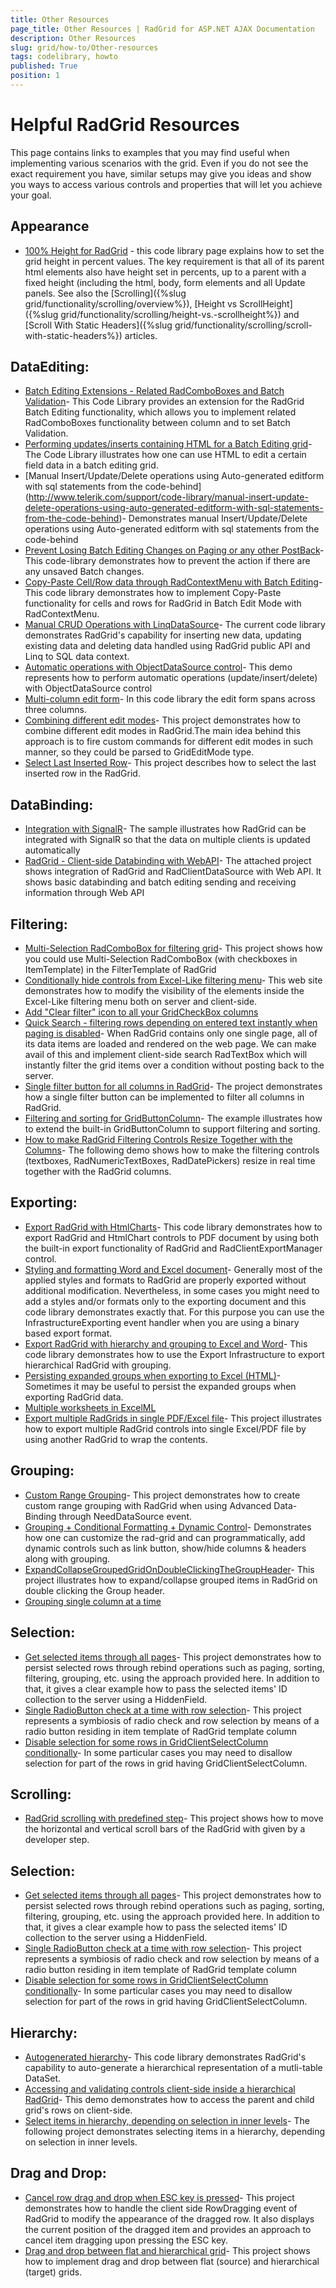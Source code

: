 ```yaml
---
title: Other Resources
page_title: Other Resources | RadGrid for ASP.NET AJAX Documentation
description: Other Resources
slug: grid/how-to/Other-resources
tags: codelibrary, howto
published: True
position: 1
---
```


# Helpful RadGrid Resources

This page contains links to examples that you may find useful when implementing various scenarios with the grid. Even if you do not see the exact requirement you have, similar setups may give you ideas and show you ways to access various controls and properties that will let you achieve your goal.

## Appearance

* [100% Height for RadGrid](https://www.telerik.com/support/code-library/setting-radgrid's-height-in-percents) - this code library page explains how to set the grid height in percent values. The key requirement is that all of its parent html elements also have height set in percents, up to a parent with a fixed height (including the html, body, form elements and all Update panels. See also the [Scrolling]({%slug grid/functionality/scrolling/overview%}), [Height vs ScrollHeight]({%slug grid/functionality/scrolling/height-vs.-scrollheight%}) and [Scroll With Static Headers]({%slug grid/functionality/scrolling/scroll-with-static-headers%}) articles.

## DataEditing:

* [Batch Editing Extensions - Related RadComboBoxes and Batch Validation](http://www.telerik.com/support/code-library/batch-editing-extensions---related-radcomboboxes-and-validation)-
This Code Library provides an extension for the RadGrid Batch Editing functionality, which allows you to implement related RadComboBoxes functionality between column and to set Batch Validation.
* [Performing updates/inserts containing HTML for a Batch Editing grid](http://www.telerik.com/support/code-library/performing-updates-inserts-containing-html-for-a-batch-editing-grid)-
The Code Library illustrates how one can use HTML to edit a certain field data in a batch editing grid.
* [Manual Insert/Update/Delete operations using Auto-generated editform with sql statements from the code-behind] (http://www.telerik.com/support/code-library/manual-insert-update-delete-operations-using-auto-generated-editform-with-sql-statements-from-the-code-behind)- Demonstrates manual Insert/Update/Delete operations using Auto-generated editform with sql statements from the code-behind
* [Prevent Losing Batch Editing Changes on Paging or any other PostBack](http://www.telerik.com/support/code-library/prevent-losing-batch-editing-changes-on-paging-or-any-other-postback)- This code-library demonstrates how to prevent the action if there are any unsaved Batch changes.
* [Copy-Paste Cell/Row data through RadContextMenu with Batch Editing](http://www.telerik.com/support/code-library/copy-paste-cell-row-data-through-radcontextmenu-with-batch-editing)-This code library demonstrates how to implement Copy-Paste functionality for cells and rows for RadGrid in Batch Edit Mode with RadContextMenu.
* [Manual CRUD Operations with LinqDataSource](http://www.telerik.com/support/code-library/manual-crud-operations-with-linqdatasource)- The current code library demonstrates RadGrid's capability for inserting new data, updating existing data and deleting data handled using RadGrid public API and Linq to SQL data context.
* [Automatic operations with ObjectDataSource control](http://www.telerik.com/support/code-library/automatic-operations-with-objectdatasource-control)- This demo represents how to perform automatic operations (update/insert/delete) with ObjectDataSource control
* [Multi-column edit form](http://www.telerik.com/support/code-library/multi-column-edit-form)- In this code library the edit form spans across three columns.
* [Combining different edit modes](http://www.telerik.com/support/code-library/combining-different-edit-modes)- This project demonstrates how to combine different edit modes in RadGrid.The main idea behind this approach is to fire custom commands for different edit modes in such manner, so they could be parsed to GridEditMode type.
* [Select Last Inserted Row](http://www.telerik.com/support/code-library/select-last-inserted-row)- This project describes how to select the last inserted row in the RadGrid.


## DataBinding:

* [Integration with SignalR](http://www.telerik.com/support/code-library/integration-with-signalr)- The sample illustrates how RadGrid can be integrated with SignalR so that the data on multiple clients is updated automatically
* [RadGrid - Client-side Databinding with WebAPI](http://www.telerik.com/support/code-library/radgrid---client-side-databinding-with-webapi)- The attached project shows integration of RadGrid and RadClientDataSource with Web API. It shows basic databinding and batch editing sending and receiving information through Web API


## Filtering:

* [Multi-Selection RadComboBox for filtering grid](http://www.telerik.com/support/code-library/multi-selection-radcombobox-for-filtering-grid)- This project shows how you could use Multi-Selection RadComboBox (with checkboxes in ItemTemplate) in the FilterTemplate of RadGrid
* [Conditionally hide controls from Excel-Like filtering menu](http://www.telerik.com/support/code-library/conditionally-hide-controls-from-excel-like-filtering-menu)- This web site demonstrates how to modify the visibility of the elements inside the Excel-Like filtering menu both on server and client-side.
* [Add "Clear filter" icon to all your GridCheckBox columns](http://www.telerik.com/support/code-library/add-clear-filter-icon-to-all-your-gridcheckbox-columns)
* [Quick Search - filtering rows depending on entered text instantly when paging is disabled](http://www.telerik.com/support/code-library/quick-search---filtering-rows-depending-on-entered-text-instantly-when-paging-is-disabled)- When RadGrid contains only one single page, all of its data items are loaded and rendered on the web page. We can make avail of this and implement client-side search RadTextBox which will instantly filter the grid items over a condition without posting back to the server.
* [Single filter button for all columns in RadGrid](http://www.telerik.com/support/code-library/single-filter-button-for-all-columns-in-radgrid)- The project demonstrates how a single filter button can be implemented to filter all columns in RadGrid.
* [Filtering and sorting for GridButtonColumn](http://www.telerik.com/support/code-library/filtering-and-sorting-for-gridbuttoncolumn)- The example illustrates how to extend the built-in GridButtonColumn to support filtering and sorting.
* [How to make RadGrid Filtering Controls Resize Together with the Columns](http://www.telerik.com/support/code-library/how-to-make-radgrid-filtering-controls-resize-together-with-the-columns)- The following demo shows how to make the filtering controls (textboxes, RadNumericTextBoxes, RadDatePickers) resize in real time together with the RadGrid columns.


## Exporting:

* [Export RadGrid with HtmlCharts](http://www.telerik.com/support/code-library/export-radgrid-with-htmlcharts)- This code library demonstrates how to export RadGrid and HtmlChart controls to PDF document by using both the built-in export functionality of RadGrid and RadClientExportManager control.
* [Styling and formatting Word and Excel document](http://www.telerik.com/support/code-library/styling-and-formatting-word-and-excel-document)- Generally most of the applied styles and formats to RadGrid are properly exported without additional modification. Nevertheless, in some cases you might need to add a styles and/or formats only to the exporting document and this code library demonstrates exactly that. For this purpose you can use the InfrastructureExporting event handler when you are using a binary based export format.
* [Export RadGrid with hierarchy and grouping to Excel and Word](http://www.telerik.com/support/code-library/grid-with-hierachy-and-grouping-export-to-excel)- This code library demonstrates how to use the Export Infrastructure to export hierarchical RadGrid with grouping.
* [Persisting expanded groups when exporting to Excel (HTML)](http://www.telerik.com/support/code-library/persisting-expanded-groups-when-exporting-to-excel-htm)- Sometimes it may be useful to persist the expanded groups when exporting RadGrid data.
* [Multiple worksheets in ExcelML](http://www.telerik.com/support/code-library/multiple-worksheets-in-excelml)
* [Export multiple RadGrids in single PDF/Excel file](http://www.telerik.com/support/code-library/export-multiple-radgrids-in-single-pdf-excel-file)- This project illustrates how to export multiple RadGrid controls into single Excel/PDF file by using another RadGrid to wrap the contents.


## Grouping:

* [Custom Range Grouping](http://www.telerik.com/support/code-library/custom-range-grouping)- This project demonstrates how to create custom range grouping with RadGrid when using Advanced Data-Binding through NeedDataSource event.
* [Grouping + Conditional Formatting + Dynamic Control](http://www.telerik.com/support/code-library/grouping-conditional-formatting-dynamic-control)- Demonstrates how one can customize the rad-grid and can programmatically, add dynamic controls such as link button, show/hide columns & headers along with grouping.
* [ExpandCollapseGroupedGridOnDoubleClickingTheGroupHeader](http://www.telerik.com/support/code-library/expandcollapsegroupedgridondoubleclickingthegroupheader)- This project illustrates how to expand/collapse grouped items in RadGrid on double clicking the Group header.
* [Grouping single column at a time](http://www.telerik.com/support/code-library/grouping-single-column-at-a-time)


## Selection:

* [Get selected items through all pages](www.telerik.com/support/code-library/get-selected-items-through-all-pages)- This project demonstrates how to persist selected rows through rebind operations such as paging, sorting, filtering, grouping, etc. using the approach provided here. In addition to that, it gives a clear example how to pass the selected items' ID collection to the server using a HiddenField.
* [Single RadioButton check at a time with row selection](http://www.telerik.com/support/code-library/single-radiobutton-check-at-a-time-with-row-selection)- This project represents a symbiosis of radio check and row selection by means of a radio button residing in item template of RadGrid template column
* [Disable selection for some rows in GridClientSelectColumn conditionally](http://www.telerik.com/support/code-library/disable-selection-for-some-rows-in-gridclientselectcolumn-conditionally)- In some particular cases you may need to disallow selection for part of the rows in grid having GridClientSelectColumn.


## Scrolling:
* [RadGrid scrolling with predefined step](http://www.telerik.com/support/code-library/radgrid-scrolling-with-predefined-step)- This project shows how to move the horizontal and vertical scroll bars of the RadGrid with given by a developer step.


## Selection:

* [Get selected items through all pages](www.telerik.com/support/code-library/get-selected-items-through-all-pages)- This project demonstrates how to persist selected rows through rebind operations such as paging, sorting, filtering, grouping, etc. using the approach provided here. In addition to that, it gives a clear example how to pass the selected items' ID collection to the server using a HiddenField.
* [Single RadioButton check at a time with row selection](http://www.telerik.com/support/code-library/single-radiobutton-check-at-a-time-with-row-selection)- This project represents a symbiosis of radio check and row selection by means of a radio button residing in item template of RadGrid template column
* [Disable selection for some rows in GridClientSelectColumn conditionally](http://www.telerik.com/support/code-library/disable-selection-for-some-rows-in-gridclientselectcolumn-conditionally)- In some particular cases you may need to disallow selection for part of the rows in grid having GridClientSelectColumn.


## Hierarchy:

* [Autogenerated hierarchy](http://www.telerik.com/support/code-library/autogenerated-hierarchy)- This code library demonstrates RadGrid's capability to auto-generate a hierarchical representation of a mutli-table DataSet.
* [Accessing and validating controls client-side inside a hierarchical RadGrid](http://www.telerik.com/support/code-library/accessing-and-validating-controls-client-side-inside-a-hierarchical-radgrid)- This demo demonstrates how to access the parent and child grid's rows on client-side.
* [Select items in hierarchy, depending on selection in inner levels](http://www.telerik.com/support/code-library/select-items-in-hierarchy-depending-on-selection-in-inner-levels)- The following project demonstrates selecting items in a hierarchy, depending on selection in inner levels.


## Drag and Drop:

* [Cancel row drag and drop when ESC key is pressed](http://www.telerik.com/support/code-library/cancel-row-drag-and-drop-when-esc-key-is-pressed)- This project demonstrates how to handle the client side RowDragging event of RadGrid to modify the appearance of the dragged row. It also displays the current position of the dragged item and provides an approach to cancel item dragging upon pressing the ESC key.
* [Drag and drop between flat and hierarchical grid](http://www.telerik.com/support/code-library/drag-and-drop-between-flat-and-hierarchical-grid)- This project shows how to implement drag and drop between flat (source) and hierarchical (target) grids.
